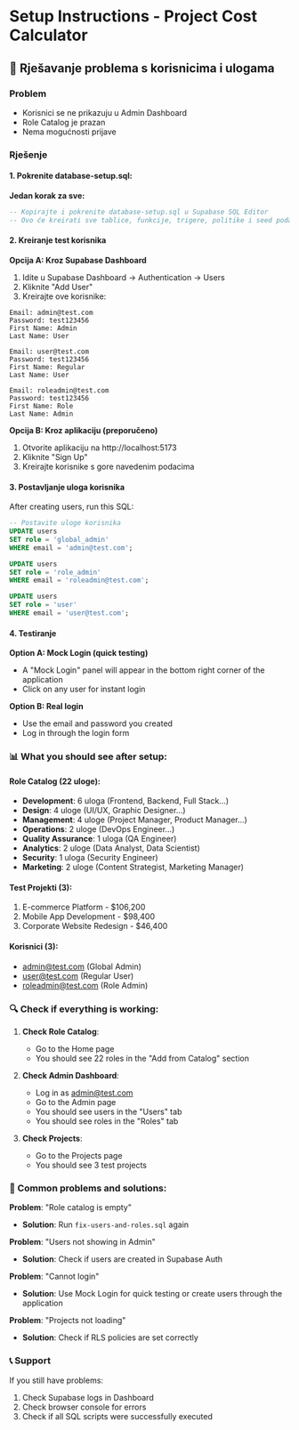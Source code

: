 # Setup Instructions - Project Cost Calculator

## 🔧 Rješavanje problema s korisnicima i ulogama

### Problem
- Korisnici se ne prikazuju u Admin Dashboard
- Role Catalog je prazan
- Nema mogućnosti prijave

### Rješenje

#### 1. Pokrenite database-setup.sql:

**Jedan korak za sve:**
```sql
-- Kopirajte i pokrenite database-setup.sql u Supabase SQL Editor
-- Ovo će kreirati sve tablice, funkcije, trigere, politike i seed podatke
```

#### 2. Kreiranje test korisnika

**Opcija A: Kroz Supabase Dashboard**
1. Idite u Supabase Dashboard → Authentication → Users
2. Kliknite "Add User"
3. Kreirajte ove korisnike:

```
Email: admin@test.com
Password: test123456
First Name: Admin
Last Name: User

Email: user@test.com
Password: test123456
First Name: Regular
Last Name: User

Email: roleadmin@test.com
Password: test123456
First Name: Role
Last Name: Admin
```

**Opcija B: Kroz aplikaciju (preporučeno)**
1. Otvorite aplikaciju na http://localhost:5173
2. Kliknite "Sign Up" 
3. Kreirajte korisnike s gore navedenim podacima

#### 3. Postavljanje uloga korisnika

After creating users, run this SQL:

```sql
-- Postavite uloge korisnika
UPDATE users 
SET role = 'global_admin' 
WHERE email = 'admin@test.com';

UPDATE users 
SET role = 'role_admin' 
WHERE email = 'roleadmin@test.com';

UPDATE users 
SET role = 'user' 
WHERE email = 'user@test.com';
```

#### 4. Testiranje

**Option A: Mock Login (quick testing)**
- A "Mock Login" panel will appear in the bottom right corner of the application
- Click on any user for instant login

**Option B: Real login**
- Use the email and password you created
- Log in through the login form

### 📊 What you should see after setup:

#### Role Catalog (22 uloge):
- **Development**: 6 uloga (Frontend, Backend, Full Stack...)
- **Design**: 4 uloge (UI/UX, Graphic Designer...)
- **Management**: 4 uloge (Project Manager, Product Manager...)
- **Operations**: 2 uloge (DevOps Engineer...)
- **Quality Assurance**: 1 uloga (QA Engineer)
- **Analytics**: 2 uloge (Data Analyst, Data Scientist)
- **Security**: 1 uloga (Security Engineer)
- **Marketing**: 2 uloge (Content Strategist, Marketing Manager)

#### Test Projekti (3):
1. E-commerce Platform - $106,200
2. Mobile App Development - $98,400
3. Corporate Website Redesign - $46,400

#### Korisnici (3):
- admin@test.com (Global Admin)
- user@test.com (Regular User)
- roleadmin@test.com (Role Admin)

### 🔍 Check if everything is working:

1. **Check Role Catalog**:
   - Go to the Home page
   - You should see 22 roles in the "Add from Catalog" section

2. **Check Admin Dashboard**:
   - Log in as admin@test.com
   - Go to the Admin page
   - You should see users in the "Users" tab
   - You should see roles in the "Roles" tab

3. **Check Projects**:
   - Go to the Projects page
   - You should see 3 test projects

### 🚨 Common problems and solutions:

**Problem**: "Role catalog is empty"
- **Solution**: Run `fix-users-and-roles.sql` again

**Problem**: "Users not showing in Admin"
- **Solution**: Check if users are created in Supabase Auth

**Problem**: "Cannot login"
- **Solution**: Use Mock Login for quick testing or create users through the application

**Problem**: "Projects not loading"
- **Solution**: Check if RLS policies are set correctly

### 📞 Support

If you still have problems:
1. Check Supabase logs in Dashboard
2. Check browser console for errors
3. Check if all SQL scripts were successfully executed 